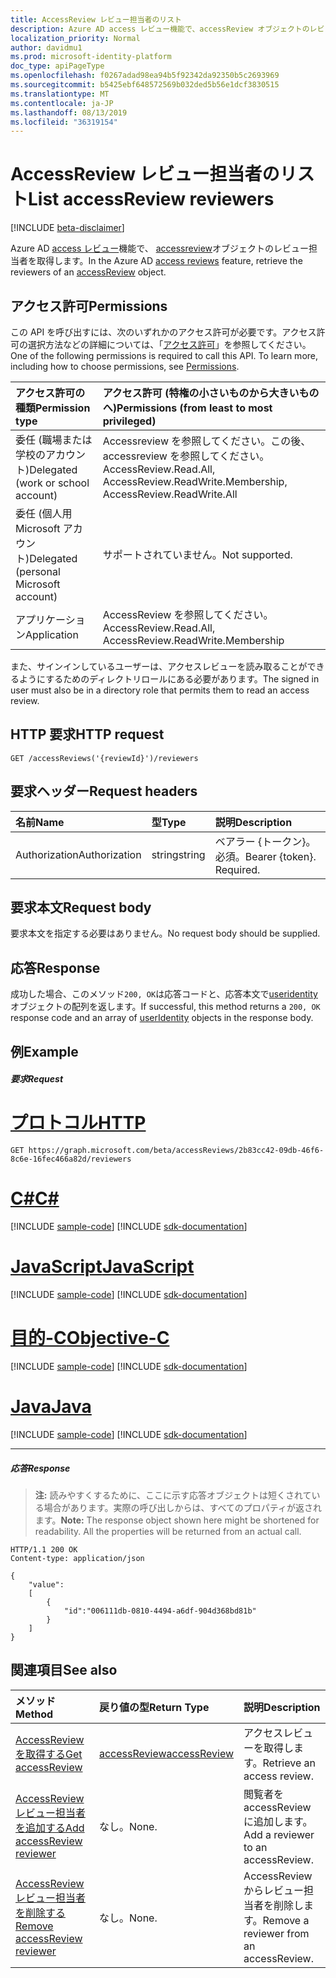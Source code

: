 ```yaml
---
title: AccessReview レビュー担当者のリスト
description: Azure AD access レビュー機能で、accessReview オブジェクトのレビュー担当者を取得します。
localization_priority: Normal
author: davidmu1
ms.prod: microsoft-identity-platform
doc_type: apiPageType
ms.openlocfilehash: f0267adad98ea94b5f92342da92350b5c2693969
ms.sourcegitcommit: b5425ebf648572569b032ded5b56e1dcf3830515
ms.translationtype: MT
ms.contentlocale: ja-JP
ms.lasthandoff: 08/13/2019
ms.locfileid: "36319154"
---
```

# <a name="list-accessreview-reviewers"></a><span data-ttu-id="41678-103">AccessReview レビュー担当者のリスト</span><span class="sxs-lookup"><span data-stu-id="41678-103">List accessReview reviewers</span></span>

[!INCLUDE [beta-disclaimer](../../includes/beta-disclaimer.md)]

<span data-ttu-id="41678-104">Azure AD [access レビュー](../resources/accessreviews-root.md)機能で、 [accessreview](../resources/accessreview.md)オブジェクトのレビュー担当者を取得します。</span><span class="sxs-lookup"><span data-stu-id="41678-104">In the Azure AD [access reviews](../resources/accessreviews-root.md) feature, retrieve the reviewers of an [accessReview](../resources/accessreview.md) object.</span></span>
## <a name="permissions"></a><span data-ttu-id="41678-105">アクセス許可</span><span class="sxs-lookup"><span data-stu-id="41678-105">Permissions</span></span>
<span data-ttu-id="41678-p101">この API を呼び出すには、次のいずれかのアクセス許可が必要です。アクセス許可の選択方法などの詳細については、「[アクセス許可](/graph/permissions-reference)」を参照してください。</span><span class="sxs-lookup"><span data-stu-id="41678-p101">One of the following permissions is required to call this API. To learn more, including how to choose permissions, see [Permissions](/graph/permissions-reference).</span></span>

|<span data-ttu-id="41678-108">アクセス許可の種類</span><span class="sxs-lookup"><span data-stu-id="41678-108">Permission type</span></span>                        | <span data-ttu-id="41678-109">アクセス許可 (特権の小さいものから大きいものへ)</span><span class="sxs-lookup"><span data-stu-id="41678-109">Permissions (from least to most privileged)</span></span>              |
|:--------------------------------------|:---------------------------------------------------------|
|<span data-ttu-id="41678-110">委任 (職場または学校のアカウント)</span><span class="sxs-lookup"><span data-stu-id="41678-110">Delegated (work or school account)</span></span>     | <span data-ttu-id="41678-111">Accessreview を参照してください。この後、accessreview を参照してください。</span><span class="sxs-lookup"><span data-stu-id="41678-111">AccessReview.Read.All, AccessReview.ReadWrite.Membership, AccessReview.ReadWrite.All</span></span> |
|<span data-ttu-id="41678-112">委任 (個人用 Microsoft アカウント)</span><span class="sxs-lookup"><span data-stu-id="41678-112">Delegated (personal Microsoft account)</span></span> | <span data-ttu-id="41678-113">サポートされていません。</span><span class="sxs-lookup"><span data-stu-id="41678-113">Not supported.</span></span> |
|<span data-ttu-id="41678-114">アプリケーション</span><span class="sxs-lookup"><span data-stu-id="41678-114">Application</span></span>                            | <span data-ttu-id="41678-115">AccessReview を参照してください。</span><span class="sxs-lookup"><span data-stu-id="41678-115">AccessReview.Read.All, AccessReview.ReadWrite.Membership</span></span>  |


 <span data-ttu-id="41678-116">また、サインインしているユーザーは、アクセスレビューを読み取ることができるようにするためのディレクトリロールにある必要があります。</span><span class="sxs-lookup"><span data-stu-id="41678-116">The signed in user must also be in a directory role that permits them to read an access review.</span></span>

## <a name="http-request"></a><span data-ttu-id="41678-117">HTTP 要求</span><span class="sxs-lookup"><span data-stu-id="41678-117">HTTP request</span></span>
<!-- { "blockType": "ignored" } -->
```http
GET /accessReviews('{reviewId}')/reviewers
```
## <a name="request-headers"></a><span data-ttu-id="41678-118">要求ヘッダー</span><span class="sxs-lookup"><span data-stu-id="41678-118">Request headers</span></span>
| <span data-ttu-id="41678-119">名前</span><span class="sxs-lookup"><span data-stu-id="41678-119">Name</span></span>         | <span data-ttu-id="41678-120">型</span><span class="sxs-lookup"><span data-stu-id="41678-120">Type</span></span>        | <span data-ttu-id="41678-121">説明</span><span class="sxs-lookup"><span data-stu-id="41678-121">Description</span></span> |
|:-------------|:------------|:------------|
| <span data-ttu-id="41678-122">Authorization</span><span class="sxs-lookup"><span data-stu-id="41678-122">Authorization</span></span> | <span data-ttu-id="41678-123">string</span><span class="sxs-lookup"><span data-stu-id="41678-123">string</span></span> | <span data-ttu-id="41678-p102">ベアラー \{トークン\}。必須。</span><span class="sxs-lookup"><span data-stu-id="41678-p102">Bearer \{token\}. Required.</span></span> |

## <a name="request-body"></a><span data-ttu-id="41678-126">要求本文</span><span class="sxs-lookup"><span data-stu-id="41678-126">Request body</span></span>
<span data-ttu-id="41678-127">要求本文を指定する必要はありません。</span><span class="sxs-lookup"><span data-stu-id="41678-127">No request body should be supplied.</span></span>

## <a name="response"></a><span data-ttu-id="41678-128">応答</span><span class="sxs-lookup"><span data-stu-id="41678-128">Response</span></span>
<span data-ttu-id="41678-129">成功した場合、このメソッド`200, OK`は応答コードと、応答本文で[useridentity](../resources/useridentity.md)オブジェクトの配列を返します。</span><span class="sxs-lookup"><span data-stu-id="41678-129">If successful, this method returns a `200, OK` response code and an array of [userIdentity](../resources/useridentity.md) objects in the response body.</span></span>

## <a name="example"></a><span data-ttu-id="41678-130">例</span><span class="sxs-lookup"><span data-stu-id="41678-130">Example</span></span>
##### <a name="request"></a><span data-ttu-id="41678-131">要求</span><span class="sxs-lookup"><span data-stu-id="41678-131">Request</span></span>


# <a name="httptabhttp"></a>[<span data-ttu-id="41678-132">プロトコル</span><span class="sxs-lookup"><span data-stu-id="41678-132">HTTP</span></span>](#tab/http)
<!-- {
  "blockType": "request",
  "name": "get_accessReview_reviewers"
}-->
```http
GET https://graph.microsoft.com/beta/accessReviews/2b83cc42-09db-46f6-8c6e-16fec466a82d/reviewers
```
# <a name="ctabcsharp"></a>[<span data-ttu-id="41678-133">C#</span><span class="sxs-lookup"><span data-stu-id="41678-133">C#</span></span>](#tab/csharp)
[!INCLUDE [sample-code](../includes/snippets/csharp/get-accessreview-reviewers-csharp-snippets.md)]
[!INCLUDE [sdk-documentation](../includes/snippets/snippets-sdk-documentation-link.md)]

# <a name="javascripttabjavascript"></a>[<span data-ttu-id="41678-134">JavaScript</span><span class="sxs-lookup"><span data-stu-id="41678-134">JavaScript</span></span>](#tab/javascript)
[!INCLUDE [sample-code](../includes/snippets/javascript/get-accessreview-reviewers-javascript-snippets.md)]
[!INCLUDE [sdk-documentation](../includes/snippets/snippets-sdk-documentation-link.md)]

# <a name="objective-ctabobjc"></a>[<span data-ttu-id="41678-135">目的-C</span><span class="sxs-lookup"><span data-stu-id="41678-135">Objective-C</span></span>](#tab/objc)
[!INCLUDE [sample-code](../includes/snippets/objc/get-accessreview-reviewers-objc-snippets.md)]
[!INCLUDE [sdk-documentation](../includes/snippets/snippets-sdk-documentation-link.md)]

# <a name="javatabjava"></a>[<span data-ttu-id="41678-136">Java</span><span class="sxs-lookup"><span data-stu-id="41678-136">Java</span></span>](#tab/java)
[!INCLUDE [sample-code](../includes/snippets/java/get-accessreview-reviewers-java-snippets.md)]
[!INCLUDE [sdk-documentation](../includes/snippets/snippets-sdk-documentation-link.md)]

---


##### <a name="response"></a><span data-ttu-id="41678-137">応答</span><span class="sxs-lookup"><span data-stu-id="41678-137">Response</span></span>
><span data-ttu-id="41678-p103">**注:** 読みやすくするために、ここに示す応答オブジェクトは短くされている場合があります。実際の呼び出しからは、すべてのプロパティが返されます。</span><span class="sxs-lookup"><span data-stu-id="41678-p103">**Note:** The response object shown here might be shortened for readability. All the properties will be returned from an actual call.</span></span>
<!-- {
  "blockType": "response",
  "truncated": true,
  "@odata.type": "microsoft.graph.userIdentity",
  "isCollection": "true"
} -->
```http
HTTP/1.1 200 OK
Content-type: application/json

{
    "value":
    [
        {
            "id":"006111db-0810-4494-a6df-904d368bd81b"
        }
    ]
}
```

## <a name="see-also"></a><span data-ttu-id="41678-140">関連項目</span><span class="sxs-lookup"><span data-stu-id="41678-140">See also</span></span>

| <span data-ttu-id="41678-141">メソッド</span><span class="sxs-lookup"><span data-stu-id="41678-141">Method</span></span>           | <span data-ttu-id="41678-142">戻り値の型</span><span class="sxs-lookup"><span data-stu-id="41678-142">Return Type</span></span>    |<span data-ttu-id="41678-143">説明</span><span class="sxs-lookup"><span data-stu-id="41678-143">Description</span></span>|
|:---------------|:--------|:----------|
|[<span data-ttu-id="41678-144">AccessReview を取得する</span><span class="sxs-lookup"><span data-stu-id="41678-144">Get accessReview</span></span>](accessreview-get.md) |  [<span data-ttu-id="41678-145">accessReview</span><span class="sxs-lookup"><span data-stu-id="41678-145">accessReview</span></span>](../resources/accessreview.md) |  <span data-ttu-id="41678-146">アクセスレビューを取得します。</span><span class="sxs-lookup"><span data-stu-id="41678-146">Retrieve an access review.</span></span> |
|[<span data-ttu-id="41678-147">AccessReview レビュー担当者を追加する</span><span class="sxs-lookup"><span data-stu-id="41678-147">Add accessReview reviewer</span></span>](accessreview-addreviewer.md) |     <span data-ttu-id="41678-148">なし。</span><span class="sxs-lookup"><span data-stu-id="41678-148">None.</span></span>   |   <span data-ttu-id="41678-149">閲覧者を accessReview に追加します。</span><span class="sxs-lookup"><span data-stu-id="41678-149">Add a reviewer to an accessReview.</span></span> |
|[<span data-ttu-id="41678-150">AccessReview レビュー担当者を削除する</span><span class="sxs-lookup"><span data-stu-id="41678-150">Remove accessReview reviewer</span></span>](accessreview-removereviewer.md) | <span data-ttu-id="41678-151">なし。</span><span class="sxs-lookup"><span data-stu-id="41678-151">None.</span></span> |   <span data-ttu-id="41678-152">AccessReview からレビュー担当者を削除します。</span><span class="sxs-lookup"><span data-stu-id="41678-152">Remove a reviewer from an accessReview.</span></span> |


<!--
{
  "type": "#page.annotation",
  "description": "Get accessReview reviewers",
  "keywords": "",
  "section": "documentation",
  "tocPath": "",
  "suppressions": [
  ]
}
-->
